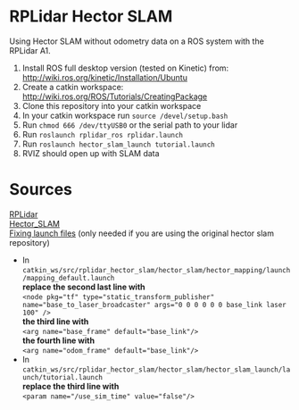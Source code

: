 # RPLidar Hector SLAM
Using Hector SLAM without odometry data on a ROS system with the RPLidar A1.

1. Install ROS full desktop version (tested on Kinetic) from: http://wiki.ros.org/kinetic/Installation/Ubuntu
2. Create a catkin workspace: http://wiki.ros.org/ROS/Tutorials/CreatingPackage
3. Clone this repository into your catkin workspace
4. In your catkin workspace run `source /devel/setup.bash`
5. Run `chmod 666 /dev/ttyUSB0` or the serial path to your lidar
6. Run `roslaunch rplidar_ros rplidar.launch`
7. Run `roslaunch hector_slam_launch tutorial.launch`
8. RVIZ should open up with SLAM data

# Sources
[RPLidar](https://github.com/robopeak/rplidar_ros)<br />
[Hector_SLAM](https://github.com/tu-darmstadt-ros-pkg/hector_slam)<br />
[Fixing launch files](https://hackaday.io/project/7284-oscar-omni-service-cooperative-assistant-robot/log/26164-first-foray-into-ros) (only needed if you are using the original hector slam repository)
- In `catkin_ws/src/rplidar_hector_slam/hector_slam/hector_mapping/launch/mapping_default.launch` <br />
__replace the second last line with__ <br />
`<node pkg="tf" type="static_transform_publisher" name="base_to_laser_broadcaster" args="0 0 0 0 0 0 base_link laser 100" />`<br />
__the third line with__<br />
`<arg name="base_frame" default="base_link"/>`<br />
__the fourth line with__<br />
`<arg name="odom_frame" default="base_link"/>`
- In `catkin_ws/src/rplidar_hector_slam/hector_slam/hector_slam_launch/launch/tutorial.launch` <br />
__replace the third line with__<br />
`<param name="/use_sim_time" value="false"/>`
